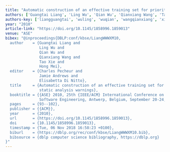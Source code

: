 ```yaml
---
title: "Automatic construction of an effective training set for prioritizing static analysis warnings"
authors: ['Guangtai Liang', 'Ling Wu', 'Qian Wu', 'Qianxiang Wang', 'Tao Xie 0001', 'Hong Mei']
authors-key: ['liangguangtai', 'wuling', 'wuqian', 'wangqianxiang', 'xietao', 'meihong']
year: "2010"
article-link: "https://doi.org/10.1145/1858996.1859013"
venue: "ASE"
bibex: "@inproceedings{DBLP:conf/kbse/LiangWWWXM10,
  author    = {Guangtai Liang and
               Ling Wu and
               Qian Wu and
               Qianxiang Wang and
               Tao Xie and
               Hong Mei},
  editor    = {Charles Pecheur and
               Jamie Andrews and
               Elisabetta Di Nitto},
  title     = {Automatic construction of an effective training set for prioritizing
               static analysis warnings},
  booktitle = {{ASE} 2010, 25th {IEEE/ACM} International Conference on Automated
               Software Engineering, Antwerp, Belgium, September 20-24, 2010},
  pages     = {93--102},
  publisher = {{ACM}},
  year      = {2010},
  url       = {https://doi.org/10.1145/1858996.1859013},
  doi       = {10.1145/1858996.1859013},
  timestamp = {Tue, 06 Nov 2018 16:58:23 +0100},
  biburl    = {https://dblp.org/rec/conf/kbse/LiangWWWXM10.bib},
  bibsource = {dblp computer science bibliography, https://dblp.org}
}"
---
```

